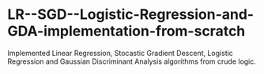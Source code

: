 # LR--SGD--Logistic-Regression-and-GDA-implementation-from-scratch

Implemented Linear Regression, Stocastic Gradient Descent, Logistic Regression and Gaussian Discriminant Analysis algorithms from crude logic. 
